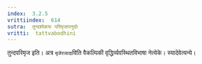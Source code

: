 ```yaml
---
index:  3.2.5
vrittiindex:  614
sutra:  तुन्दशोकयः परिमृजापनुदोः
vritti:  tattvabodhini 
---
```


तुन्दपरिमृज इति। अत्र `मृजेरजादा`विति वैकल्पिकी वृद्धिर्व्यवस्थितविभाषा नेत्येके। स्यादेवेत्यन्ये। 

